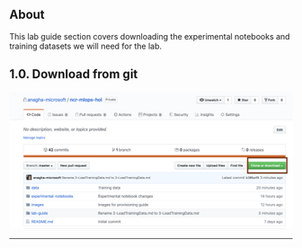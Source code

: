 ## About
This lab guide section covers downloading the experimental notebooks and training datasets we will need for the lab.
<br>
## 1.0. Download from git
![d-1](../images/0001-download-1.png)
<br>
<hr>
<br>

